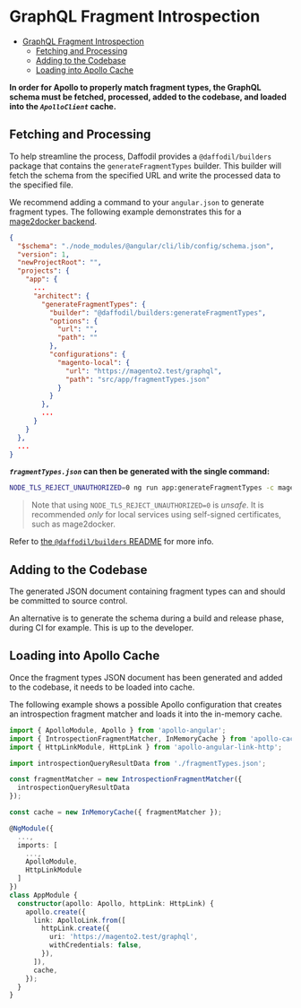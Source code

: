 # GraphQL Fragment Introspection

- [GraphQL Fragment Introspection](#graphql-fragment-introspection)
  - [Fetching and Processing](#fetching-and-processing)
  - [Adding to the Codebase](#adding-to-the-codebase)
  - [Loading into Apollo Cache](#loading-into-apollo-cache)

**In order for Apollo to properly match fragment types, the GraphQL schema must be fetched, processed, added to the codebase, and loaded into the *`ApolloClient`* cache.**

<!-- TODO: add link to apollo docs -->

## Fetching and Processing

To help streamline the process, Daffodil provides a `@daffodil/builders` package that contains the `generateFragmentTypes` builder. This builder will fetch the schema from the specified URL and write the processed data to the specified file.

We recommend adding a command to your `angular.json` to generate fragment types. The following example demonstrates this for a [mage2docker backend](https://github.com/graycoreio/mage2docker).

```json
{
  "$schema": "./node_modules/@angular/cli/lib/config/schema.json",
  "version": 1,
  "newProjectRoot": "",
  "projects": {
    "app": {
      ...
      "architect": {
        "generateFragmentTypes": {
          "builder": "@daffodil/builders:generateFragmentTypes",
          "options": {
            "url": "",
            "path": ""
          },
          "configurations": {
            "magento-local": {
              "url": "https://magento2.test/graphql",
              "path": "src/app/fragmentTypes.json"
            }
          }
        },
        ...
      }
    }
  },
  ...
}
```

***`fragmentTypes.json`* can then be generated with the single command:**
```bash
NODE_TLS_REJECT_UNAUTHORIZED=0 ng run app:generateFragmentTypes -c magento-local
```

> Note that using `NODE_TLS_REJECT_UNAUTHORIZED=0` is _unsafe_. It is recommended _only_ for local services using self-signed certificates, such as mage2docker.

Refer to [the `@daffodil/builders` README](../../tools/builders/README) for more info.

## Adding to the Codebase

The generated JSON document containing fragment types can and should be committed to source control.

An alternative is to generate the schema during a build and release phase, during CI for example. This is up to the developer.

## Loading into Apollo Cache

Once the fragment types JSON document has been generated and added to the codebase, it needs to be loaded into cache.

The following example shows a possible Apollo configuration that creates an introspection fragment matcher and loads it into the in-memory cache.

```typescript
import { ApolloModule, Apollo } from 'apollo-angular';
import { IntrospectionFragmentMatcher, InMemoryCache } from 'apollo-cache-inmemory';
import { HttpLinkModule, HttpLink } from 'apollo-angular-link-http';

import introspectionQueryResultData from './fragmentTypes.json';

const fragmentMatcher = new IntrospectionFragmentMatcher({
  introspectionQueryResultData
});

const cache = new InMemoryCache({ fragmentMatcher });

@NgModule({
  ...,
  imports: [
    ...,
    ApolloModule,
    HttpLinkModule
  ]
})
class AppModule {
  constructor(apollo: Apollo, httpLink: HttpLink) {
    apollo.create({
      link: ApolloLink.from([
        httpLink.create({
          uri: 'https://magento2.test/graphql',
          withCredentials: false,
        }),
      ]),
      cache,
    });
  }
}
```

